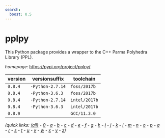 ```yaml
---
search:
  boost: 0.5
---
```

# pplpy

This Python package provides a wrapper to the C++ Parma Polyhedra Library (PPL).

*homepage*: <https://pypi.org/project/pplpy/>

version | versionsuffix | toolchain
--------|---------------|----------
``0.8.4`` | ``-Python-2.7.14`` | ``foss/2017b``
``0.8.4`` | ``-Python-3.6.3`` | ``foss/2017b``
``0.8.4`` | ``-Python-2.7.14`` | ``intel/2017b``
``0.8.4`` | ``-Python-3.6.3`` | ``intel/2017b``
``0.8.9`` |  | ``GCC/11.3.0``


*(quick links: [(all)](../index.md) - [0](../0/index.md) - [a](../a/index.md) - [b](../b/index.md) - [c](../c/index.md) - [d](../d/index.md) - [e](../e/index.md) - [f](../f/index.md) - [g](../g/index.md) - [h](../h/index.md) - [i](../i/index.md) - [j](../j/index.md) - [k](../k/index.md) - [l](../l/index.md) - [m](../m/index.md) - [n](../n/index.md) - [o](../o/index.md) - [p](../p/index.md) - [q](../q/index.md) - [r](../r/index.md) - [s](../s/index.md) - [t](../t/index.md) - [u](../u/index.md) - [v](../v/index.md) - [w](../w/index.md) - [x](../x/index.md) - [y](../y/index.md) - [z](../z/index.md))*

